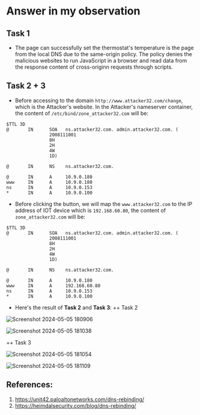 # Answer in my observation
## Task 1
- The page can successfully set the thermostat's temperature is the page from the local DNS due to the same-origin policy. The policy denies the malicious websites to run JavaScript in a browser and read data from the response content of cross-originn requests through scripts.

## Task 2 + 3
- Before accessing to the domain `http://www.attacker32.com/change`, which is the Attacker's website. In the Attacker's nameserver container, the content of `/etc/bind/zone_attacker32.com` will be:
```
$TTL 3D
@       IN      SOA   ns.attacker32.com. admin.attacker32.com. (
                2008111001
                8H
                2H
                4W
                1D)

@       IN      NS    ns.attacker32.com.

@       IN      A     10.9.0.180
www     IN      A     10.9.0.180
ns      IN      A     10.9.0.153
*       IN      A     10.9.0.100
```

- Before clicking the button, we will map the `www.attacker32.com` to the IP address of IOT device which is `192.168.60.80`, the content of `zone_attacker32.com` will be:
```
$TTL 3D
@       IN      SOA   ns.attacker32.com. admin.attacker32.com. (
                2008111001
                8H
                2H
                4W
                1D)

@       IN      NS    ns.attacker32.com.

@       IN      A     10.9.0.180
www     IN      A     192.168.60.80
ns      IN      A     10.9.0.153
*       IN      A     10.9.0.100
```

- Here's the result of **Task 2** and **Task 3**:
++ Task 2

![Screenshot 2024-05-05 180906](https://github.com/OceanTran999/SEEDLAB/assets/100577019/8bb9b7f3-7173-4e5e-ba91-cc0977ed7ddc)

![Screenshot 2024-05-05 181038](https://github.com/OceanTran999/SEEDLAB/assets/100577019/c53485d1-99db-4ac9-b0b8-68e44c73cd56)

++ Task 3

![Screenshot 2024-05-05 181054](https://github.com/OceanTran999/SEEDLAB/assets/100577019/a2c9328d-5dfd-4226-bae5-f1840f80302a)

![Screenshot 2024-05-05 181109](https://github.com/OceanTran999/SEEDLAB/assets/100577019/d6e69675-172e-4d76-8118-15772228e914)

## References:
1. https://unit42.paloaltonetworks.com/dns-rebinding/
2. https://heimdalsecurity.com/blog/dns-rebinding/ 
